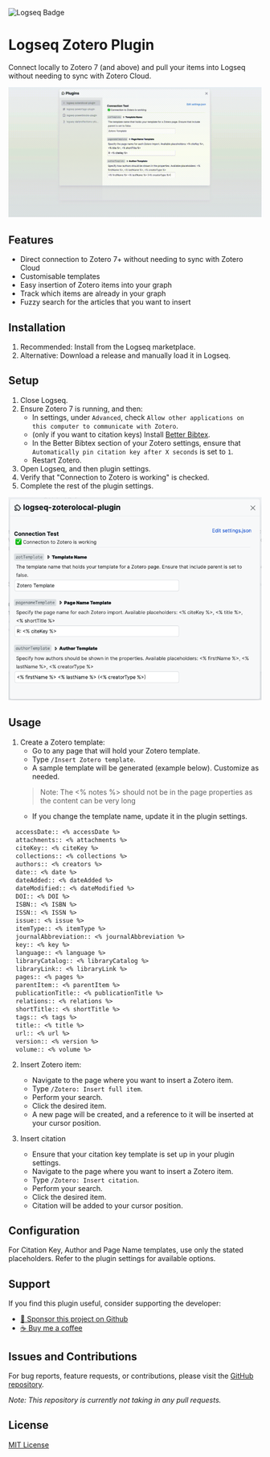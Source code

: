 ![Logseq Badge](https://img.shields.io/badge/logseq-%2385C8C8?style=for-the-badge&logo=logseq&logoColor=black)

# Logseq Zotero Plugin

Connect locally to Zotero 7 (and above) and pull your items into Logseq without needing to sync with Zotero Cloud.

![](/screenshots/demo.gif)

## Features

- Direct connection to Zotero 7+ without needing to sync with Zotero Cloud
- Customisable templates
- Easy insertion of Zotero items into your graph
- Track which items are already in your graph
- Fuzzy search for the articles that you want to insert

## Installation

1. Recommended: Install from the Logseq marketplace.
2. Alternative: Download a release and manually load it in Logseq.

## Setup

1. Close Logseq.
2. Ensure Zotero 7 is running, and then:
   - In settings, under `Advanced`, check `Allow other applications on this computer to communicate with Zotero`.
   - (only if you want to citation keys) Install [Better Bibtex](https://github.com/retorquere/zotero-better-bibtex/releases).
   - In the Better Bibtex section of your Zotero settings, ensure that `Automatically pin citation key after X seconds` is set to `1`.
   - Restart Zotero.
3. Open Logseq, and then plugin settings.
4. Verify that "Connection to Zotero is working" is checked.
5. Complete the rest of the plugin settings.

![Plugin Settings](/screenshots/plugin-settings.png)

## Usage

1. Create a Zotero template:
   - Go to any page that will hold your Zotero template.
   - Type `/Insert Zotero template`.
   - A sample template will be generated (example below). Customize as needed.
   > Note: The <% notes %> should not be in the page properties as the content can be very long
   - If you change the template name, update it in the plugin settings.

```
  accessDate:: <% accessDate %>
  attachments:: <% attachments %>
  citeKey:: <% citeKey %>
  collections:: <% collections %>
  authors:: <% creators %>
  date:: <% date %>
  dateAdded:: <% dateAdded %>
  dateModified:: <% dateModified %>
  DOI:: <% DOI %>
  ISBN:: <% ISBN %>
  ISSN:: <% ISSN %>
  issue:: <% issue %>
  itemType:: <% itemType %>
  journalAbbreviation:: <% journalAbbreviation %>
  key:: <% key %>
  language:: <% language %>
  libraryCatalog:: <% libraryCatalog %>
  libraryLink:: <% libraryLink %>
  pages:: <% pages %>
  parentItem:: <% parentItem %>
  publicationTitle:: <% publicationTitle %>
  relations:: <% relations %>
  shortTitle:: <% shortTitle %>
  tags:: <% tags %>
  title:: <% title %>
  url:: <% url %>
  version:: <% version %>
  volume:: <% volume %>
```

2. Insert Zotero item:
   - Navigate to the page where you want to insert a Zotero item.
   - Type `/Zotero: Insert full item`.
   - Perform your search.
   - Click the desired item.
   - A new page will be created, and a reference to it will be inserted at your cursor position.
  
3. Insert citation
   - Ensure that your citation key template is set up in your plugin settings.
   - Navigate to the page where you want to insert a Zotero item.
   - Type `/Zotero: Insert citation`.
   - Perform your search.
   - Click the desired item.
   - Citation will be added to your cursor position.

## Configuration

For Citation Key, Author and Page Name templates, use only the stated placeholders. Refer to the plugin settings for available options.

## Support

If you find this plugin useful, consider supporting the developer:

- [:gift_heart: Sponsor this project on Github](https://github.com/sponsors/hkgnp)
- [:coffee: Buy me a coffee](https://www.buymeacoffee.com/hkgnp.dev)

## Issues and Contributions

For bug reports, feature requests, or contributions, please visit the [GitHub repository](https://github.com/hkgnp/logseq-zotero-plugin).

*Note: This repository is currently not taking in any pull requests.*

## License

[MIT License](LICENSE)
